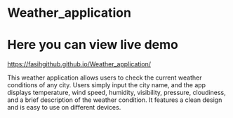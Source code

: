 # Weather_application
# Here you can view live demo
https://fasihgithub.github.io/Weather_application/

 This weather application allows users to check the current weather conditions of any city. Users simply input the city name, and the app displays temperature, wind speed, humidity, visibility, pressure, cloudiness, and a brief description of the weather condition. It features a clean design and is easy to use on different devices.
